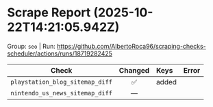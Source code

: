 # Scrape Report (2025-10-22T14:21:05.942Z)

Group: `seo`  |  Run: https://github.com/AlbertoRoca96/scraping-checks-scheduler/actions/runs/18719282425

| Check | Changed | Keys | Error |
|---|:---:|:--|:--|
| `playstation_blog_sitemap_diff` | ✅ | added |  |
| `nintendo_us_news_sitemap_diff` | — |  |  |
